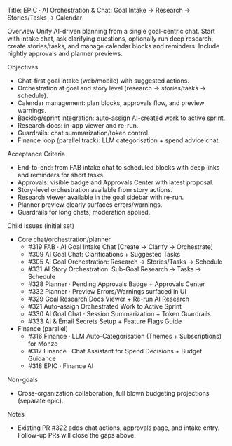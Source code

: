 Title: EPIC · AI Orchestration & Chat: Goal Intake → Research → Stories/Tasks → Calendar

Overview
Unify AI-driven planning from a single goal-centric chat. Start with intake chat, ask clarifying questions, optionally run deep research, create stories/tasks, and manage calendar blocks and reminders. Include nightly approvals and planner previews.

Objectives
- Chat-first goal intake (web/mobile) with suggested actions.
- Orchestration at goal and story level (research → stories/tasks → schedule).
- Calendar management: plan blocks, approvals flow, and preview warnings.
- Backlog/sprint integration: auto-assign AI-created work to active sprint.
- Research docs: in-app viewer and re-run.
- Guardrails: chat summarization/token control.
- Finance loop (parallel track): LLM categorisation + spend advice chat.

Acceptance Criteria
- End-to-end: from FAB intake chat to scheduled blocks with deep links and reminders for short tasks.
- Approvals: visible badge and Approvals Center with latest proposal.
- Story-level orchestration available from story actions.
- Research viewer available in the goal sidebar with re-run.
- Planner preview clearly surfaces errors/warnings.
- Guardrails for long chats; moderation applied.

Child Issues (initial set)
- Core chat/orchestration/planner
  - #319 FAB · AI Goal Intake Chat (Create → Clarify → Orchestrate)
  - #309 AI Goal Chat: Clarifications + Suggested Tasks
  - #305 AI Goal Orchestration: Research → Stories/Tasks → Schedule
  - #331 AI Story Orchestration: Sub-Goal Research → Tasks → Schedule
  - #328 Planner · Pending Approvals Badge + Approvals Center
  - #332 Planner · Preview Errors/Warnings surfaced in UI
  - #329 Goal Research Docs Viewer + Re-run AI Research
  - #321 Auto-assign Orchestrated Work to Active Sprint
  - #330 AI Goal Chat · Session Summarization + Token Guardrails
  - #333 AI & Email Secrets Setup + Feature Flags Guide
- Finance (parallel)
  - #316 Finance · LLM Auto-Categorisation (Themes + Subscriptions) for Monzo
  - #317 Finance · Chat Assistant for Spend Decisions + Budget Guidance
  - #318 EPIC · Finance AI

Non-goals
- Cross-organization collaboration, full blown budgeting projections (separate epic).

Notes
- Existing PR #322 adds chat actions, approvals page, and intake entry. Follow-up PRs will close the gaps above.

